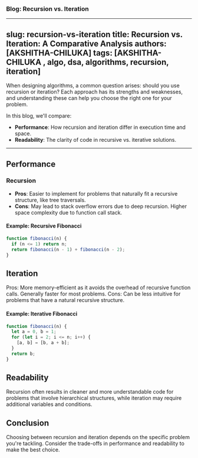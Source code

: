 
### Blog: Recursion vs. Iteration

---
slug: recursion-vs-iteration
title: Recursion vs. Iteration: A Comparative Analysis
authors: [AKSHITHA-CHILUKA]
tags: [AKSHITHA-CHILUKA , algo, dsa, algorithms, recursion, iteration]
---

When designing algorithms, a common question arises: should you use recursion or iteration? Each approach has its strengths and weaknesses, and understanding these can help you choose the right one for your problem.

<!-- truncate -->

In this blog, we'll compare:

- **Performance**: How recursion and iteration differ in execution time and space.
- **Readability**: The clarity of code in recursive vs. iterative solutions.
  
---

## Performance

### Recursion

- **Pros**: Easier to implement for problems that naturally fit a recursive structure, like tree traversals.
- **Cons**: May lead to stack overflow errors due to deep recursion. Higher space complexity due to function call stack.

#### Example: Recursive Fibonacci

```javascript
function fibonacci(n) {
  if (n <= 1) return n;
  return fibonacci(n - 1) + fibonacci(n - 2);
}
```
## Iteration
Pros: More memory-efficient as it avoids the overhead of recursive function calls. Generally faster for most problems.
Cons: Can be less intuitive for problems that have a natural recursive structure.

#### Example: Iterative Fibonacci

```javascript
function fibonacci(n) {
  let a = 0, b = 1;
  for (let i = 2; i <= n; i++) {
    [a, b] = [b, a + b];
  }
  return b;
}
```
## Readability
Recursion often results in cleaner and more understandable code for problems that involve hierarchical structures, while iteration may require additional variables and conditions.

## Conclusion
Choosing between recursion and iteration depends on the specific problem you're tackling. Consider the trade-offs in performance and readability to make the best choice.
